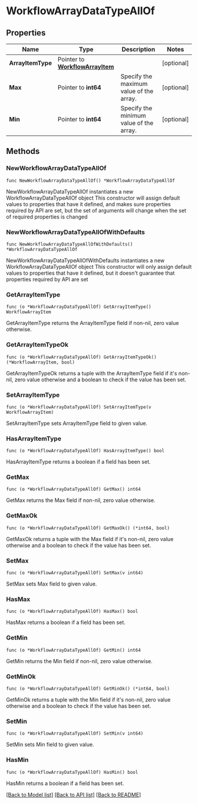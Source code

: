 # WorkflowArrayDataTypeAllOf

## Properties

Name | Type | Description | Notes
------------ | ------------- | ------------- | -------------
**ArrayItemType** | Pointer to [**WorkflowArrayItem**](workflow.ArrayItem.md) |  | [optional] 
**Max** | Pointer to **int64** | Specify the maximum value of the array. | [optional] 
**Min** | Pointer to **int64** | Specify the minimum value of the array. | [optional] 

## Methods

### NewWorkflowArrayDataTypeAllOf

`func NewWorkflowArrayDataTypeAllOf() *WorkflowArrayDataTypeAllOf`

NewWorkflowArrayDataTypeAllOf instantiates a new WorkflowArrayDataTypeAllOf object
This constructor will assign default values to properties that have it defined,
and makes sure properties required by API are set, but the set of arguments
will change when the set of required properties is changed

### NewWorkflowArrayDataTypeAllOfWithDefaults

`func NewWorkflowArrayDataTypeAllOfWithDefaults() *WorkflowArrayDataTypeAllOf`

NewWorkflowArrayDataTypeAllOfWithDefaults instantiates a new WorkflowArrayDataTypeAllOf object
This constructor will only assign default values to properties that have it defined,
but it doesn't guarantee that properties required by API are set

### GetArrayItemType

`func (o *WorkflowArrayDataTypeAllOf) GetArrayItemType() WorkflowArrayItem`

GetArrayItemType returns the ArrayItemType field if non-nil, zero value otherwise.

### GetArrayItemTypeOk

`func (o *WorkflowArrayDataTypeAllOf) GetArrayItemTypeOk() (*WorkflowArrayItem, bool)`

GetArrayItemTypeOk returns a tuple with the ArrayItemType field if it's non-nil, zero value otherwise
and a boolean to check if the value has been set.

### SetArrayItemType

`func (o *WorkflowArrayDataTypeAllOf) SetArrayItemType(v WorkflowArrayItem)`

SetArrayItemType sets ArrayItemType field to given value.

### HasArrayItemType

`func (o *WorkflowArrayDataTypeAllOf) HasArrayItemType() bool`

HasArrayItemType returns a boolean if a field has been set.

### GetMax

`func (o *WorkflowArrayDataTypeAllOf) GetMax() int64`

GetMax returns the Max field if non-nil, zero value otherwise.

### GetMaxOk

`func (o *WorkflowArrayDataTypeAllOf) GetMaxOk() (*int64, bool)`

GetMaxOk returns a tuple with the Max field if it's non-nil, zero value otherwise
and a boolean to check if the value has been set.

### SetMax

`func (o *WorkflowArrayDataTypeAllOf) SetMax(v int64)`

SetMax sets Max field to given value.

### HasMax

`func (o *WorkflowArrayDataTypeAllOf) HasMax() bool`

HasMax returns a boolean if a field has been set.

### GetMin

`func (o *WorkflowArrayDataTypeAllOf) GetMin() int64`

GetMin returns the Min field if non-nil, zero value otherwise.

### GetMinOk

`func (o *WorkflowArrayDataTypeAllOf) GetMinOk() (*int64, bool)`

GetMinOk returns a tuple with the Min field if it's non-nil, zero value otherwise
and a boolean to check if the value has been set.

### SetMin

`func (o *WorkflowArrayDataTypeAllOf) SetMin(v int64)`

SetMin sets Min field to given value.

### HasMin

`func (o *WorkflowArrayDataTypeAllOf) HasMin() bool`

HasMin returns a boolean if a field has been set.


[[Back to Model list]](../README.md#documentation-for-models) [[Back to API list]](../README.md#documentation-for-api-endpoints) [[Back to README]](../README.md)


